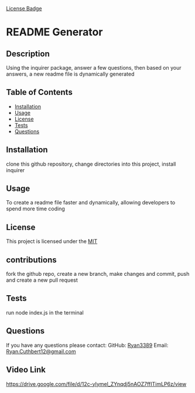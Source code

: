 
[License Badge](https://img.shields.io/badge/License-MIT-green.svg)

# README Generator

## Description
Using the inquirer package, answer a few questions, then based on your answers, a new readme file is dynamically generated

## Table of Contents
- [Installation](#installation)
- [Usage](#usage)
- [License](#license)
- [Tests](#tests)
- [Questions](#questions)


## Installation
clone this github repository, change directories into this project, install inquirer


## Usage
To create a readme file faster and dynamically, allowing developers to spend more time coding


## License
This project is licensed under the [MIT](https://opensource.org/license/mit)


## contributions
fork the github repo, create a new branch, make changes and commit, push and create a new pull request


## Tests
run node index.js in the terminal


## Questions
If you have any questions please contact:
GitHub: [Ryan3389](https://github.com/Ryan3389)
Email: Ryan.Cuthbert12@gmail.com

## Video Link
https://drive.google.com/file/d/12c-yIymel_ZYnqdj5nAOZ7ffITimLP6z/view 

